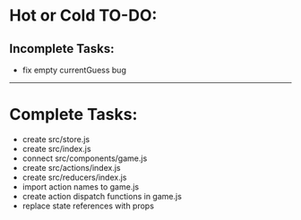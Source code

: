 # Hot or Cold TO-DO:

## Incomplete Tasks:

- fix empty currentGuess bug

---------------------

# Complete Tasks:

- create src/store.js
- create src/index.js
- connect src/components/game.js
- create src/actions/index.js
- create src/reducers/index.js
- import action names to game.js
- create action dispatch functions in game.js
- replace state references with props

